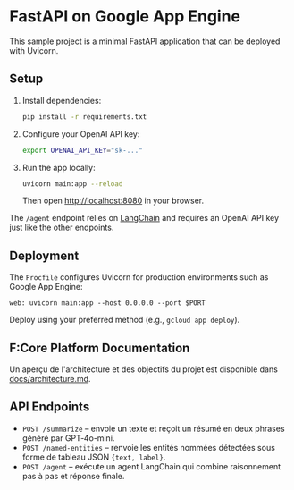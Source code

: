# FastAPI on Google App Engine

This sample project is a minimal FastAPI application that can be deployed with Uvicorn.

## Setup

1. Install dependencies:
   ```bash
   pip install -r requirements.txt
   ```

2. Configure your OpenAI API key:
   ```bash
   export OPENAI_API_KEY="sk-..."
   ```

3. Run the app locally:
   ```bash
   uvicorn main:app --reload
   ```
   Then open <http://localhost:8080> in your browser.

The `/agent` endpoint relies on [LangChain](https://python.langchain.com/) and
requires an OpenAI API key just like the other endpoints.

## Deployment

The `Procfile` configures Uvicorn for production environments such as Google App Engine:

```
web: uvicorn main:app --host 0.0.0.0 --port $PORT
```

Deploy using your preferred method (e.g., `gcloud app deploy`).

## F:Core Platform Documentation

Un aperçu de l'architecture et des objectifs du projet est disponible dans [docs/architecture.md](docs/architecture.md).

## API Endpoints

- `POST /summarize` – envoie un texte et reçoit un résumé en deux phrases généré par GPT‑4o-mini.
- `POST /named-entities` – renvoie les entités nommées détectées sous forme de tableau JSON `{text, label}`.
- `POST /agent` – exécute un agent LangChain qui combine raisonnement pas à pas et réponse finale.
